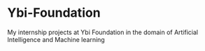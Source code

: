 # Ybi-Foundation
My internship projects at Ybi Foundation in the domain of Artificial Intelligence and Machine learning
